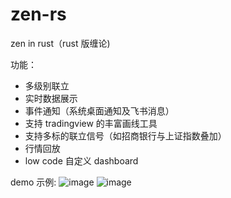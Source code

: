 # zen-rs
zen in rust（rust 版缠论)

功能：
+ 多级别联立
+ 实时数据展示
+ 事件通知（系统桌面通知及飞书消息）
+ 支持 tradingview 的丰富画线工具
+ 支持多标的联立信号（如招商银行与上证指数叠加）
+ 行情回放
+ low code 自定义 dashboard
  
demo 示例:
![image](https://github.com/abel123/zen-rs/assets/3805243/03cc2304-e5f9-4623-bfad-2de2262846ef)
![image](https://github.com/abel123/zen-rs/assets/3805243/0832af62-9be9-42b1-9a59-821dd14c026e)

